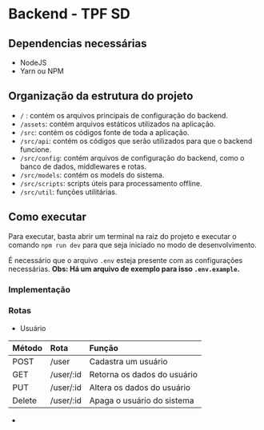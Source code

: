 # Backend - TPF SD
## Dependencias necessárias
- NodeJS
- Yarn ou NPM

## Organização da estrutura do projeto
- `/` : contém os arquivos principais de configuração do backend.
- `/assets`: contém arquivos estáticos utilizados na aplicação.
- `/src`: contém os códigos fonte de toda a aplicação.
- `/src/api`: contém os códigos que serão utilizados para que o backend funcione.
- `/src/config`: contém arquivos de configuração do backend, como o banco de dados, middlewares e rotas.
- `/src/models`: contém os models do sistema.
- `/src/scripts`: scripts úteis para processamento offline.
- `/src/util`: funções utilitárias.

## Como executar
Para executar, basta abrir um terminal na raiz do projeto e executar o comando `npm run dev` para que seja iniciado no modo de desenvolvimento.

É necessário que o arquivo `.env` esteja presente com as configurações necessárias. **Obs: Há um arquivo de exemplo para isso `.env.example`.**

### Implementação
### Rotas
- Usuário

| Método | Rota      | Função                      |
| :----- | :-------- | :-------------------------- |
| POST   | /user     | Cadastra um usuário         |
| GET    | /user/:id | Retorna os dados do usuário |
| PUT    | /user/:id | Altera os dados do usuário  |
| Delete | /user/:id | Apaga o usuário do sistema  |

- 